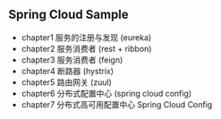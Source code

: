 Spring Cloud Sample
---

- chapter1 服务的注册与发现 (eureka)
- chapter2 服务消费者 (rest + ribbon)
- chapter3 服务消费者 (feign)
- chapter4 断路器 (hystrix)
- chapter5 路由网关 (zuul)
- chapter6 分布式配置中心 (spring cloud config)
- chapter7 分布式高可用配置中心 Spring Cloud Config